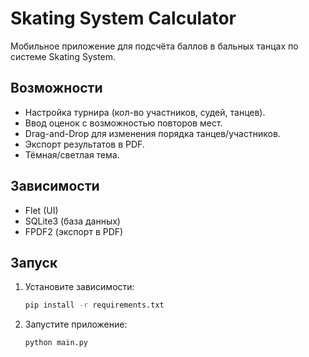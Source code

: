 # Skating System Calculator

Мобильное приложение для подсчёта баллов в бальных танцах по системе Skating System.

## Возможности
- Настройка турнира (кол-во участников, судей, танцев).
- Ввод оценок с возможностью повторов мест.
- Drag-and-Drop для изменения порядка танцев/участников.
- Экспорт результатов в PDF.
- Тёмная/светлая тема.

## Зависимости
- Flet (UI)
- SQLite3 (база данных)
- FPDF2 (экспорт в PDF)

## Запуск
1. Установите зависимости:
   ```bash
   pip install -r requirements.txt
   ```
2. Запустите приложение:
   ```bash
   python main.py
   ```
